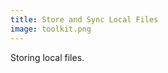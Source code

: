```yaml
---
title: Store and Sync Local Files
image: toolkit.png
---
```


Storing local files.

<app-button :color="true" localurl=":8081/login" text="Login or Signup"></app-button>
<app-button target="_self" link="storing-sharing#Documentation" text="Read documentation"></app-button>
